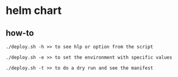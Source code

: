 # helm chart

## how-to 

```
./deploy.sh -h >> to see hlp or option from the script

./deploy.sh -e >> to set the environment with specific values

./deploy.sh -t >> to do a dry run and see the manifest

```



